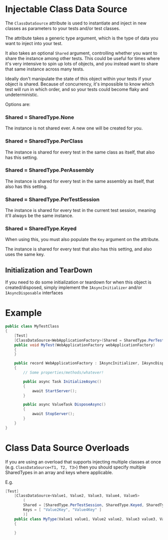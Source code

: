 # Injectable Class Data Source

The `ClassDataSource` attribute is used to instantiate and inject in new classes as parameters to your tests and/or test classes.

The attribute takes a generic type argument, which is the type of data you want to inject into your test.

It also takes an optional `Shared` argument, controlling whether you want to share the instance among other tests.
This could be useful for times where it's very intensive to spin up lots of objects, and you instead want to share that same instance across many tests.

Ideally don't manipulate the state of this object within your tests if your object is shared. Because of concurrency, it's impossible to know which test will run in which order, and so your tests could become flaky and undeterministic.

Options are:

### Shared = SharedType.None
The instance is not shared ever. A new one will be created for you.

### Shared = SharedType.PerClass
The instance is shared for every test in the same class as itself, that also has this setting.

### Shared = SharedType.PerAssembly
The instance is shared for every test in the same assembly as itself, that also has this setting.

### Shared = SharedType.PerTestSession
The instance is shared for every test in the current test session, meaning it'll always be the same instance.

### Shared = SharedType.Keyed
When using this, you must also populate the `Key` argument on the attribute.

The instance is shared for every test that also has this setting, and also uses the same key.

## Initialization and TearDown
If you need to do some initialization or teardown for when this object is created/disposed, simply implement the `IAsyncInitializer` and/or `IAsyncDisposable` interfaces

# Example

```csharp
public class MyTestClass
{
    [Test]
    [ClassDataSource<WebApplicationFactory>(Shared = SharedType.PerTestSession)]
    public void MyTest(WebApplicationFactory webApplicationFactory)
    {
    }

    public record WebApplicationFactory : IAsyncInitializer, IAsyncDisposable
    {
        // Some properties/methods/whatever!

        public async Task InitializeAsync()
        {
            await StartServer();
        }

        public async ValueTask DisposeAsync()
        {
            await StopServer();
        }
    }
}
```

# Class Data Source Overloads

If you are using an overload that supports injecting multiple classes at once (e.g. `ClassDataSource<T1, T2, T3>`) then you should specify multiple SharedTypes in an array and keys where applicable.

E.g.

```csharp
[Test]
    [ClassDataSource<Value1, Value2, Value3, Value4, Value5>
        (
        Shared = [SharedType.PerTestSession, SharedType.Keyed, SharedType.PerClass, SharedType.Keyed, SharedType.None],
        Keys = [ "Value2Key", "Value4Key" ]
        )]
    public class MyType(Value1 value1, Value2 value2, Value3 value3, Value4 value4, Value5 value5)
    {

    }
```